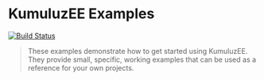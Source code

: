 # KumuluzEE Examples
[![Build Status](https://img.shields.io/travis/TFaga/KumuluzEE/master.svg?style=flat)](https://travis-ci.org/TFaga/KumuluzEE)

> These examples demonstrate how to get started using KumuluzEE. They provide small, specific, working examples that can be used as a reference for your own projects.

